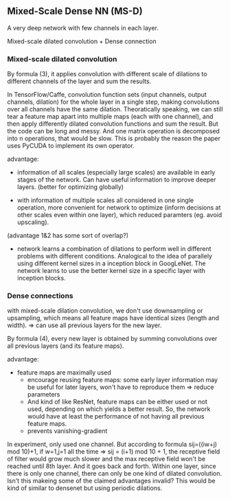 

## Mixed-Scale Dense NN (MS-D)
A very deep network with few channels in each layer. 

Mixed-scale dilated convolution + Dense connection


### Mixed-scale dilated convolution 

By formula (3), it applies convolution with different scale of dilations to different channels of the layer and sum the results.


In TensorFlow/Caffe, convolution function sets (input channels, output channels, dilation) for the whole layer in a single step, making convolutions over all channels have the same dilation. Theoratically speaking, we can still tear a feature map apart into multiple maps (each with one channel), and then apply differently dilated convolution functions and sum the result. But the code can be long and messy. And one matrix operation is decomposed into n operations, that would be slow. This is probably the reason the paper uses PyCUDA to implement its own operator.

advantage: 
- information of all scales (especially large scales) are available in early stages of the network. Can have useful information to improve deeper layers. (better for optimizing globally)

- with information of multiple scales all considered in one single operation, more convenient for network to optimize (inform decisions at other scales even within one layer), which reduced paramters (eg. avoid upscaling).

(advantage 1&2 has some sort of overlap?)

- network learns a combination of dilations to perform well in different problems with different conditions. Analogical to the idea of parallely using different kernel sizes in a inception block in GoogLeNet. The network learns to use the better kernel size in a specific layer with inception blocks.

### Dense connections

with mixed-scale dilation convolution, we don't use downsampling or upsampling, which means all feature maps have identical sizes (length and width). => can use all previous layers for the new layer.

By formula (4), every new layer is obtained by summing convolutions over all previous layers (and its feature maps).

advantage:
- feature maps are maximally used
	- encourage reusing feature maps: some early layer information may be useful for later layers, won't have to reproduce them => reduce parameters
	- And kind of like ResNet, feature maps can be either used or not used, depending on which yields a better result. So, the network would have at least the performance of not having all previous feature maps.
	- prevents vanishing-gradient 

In experiment, only used one channel. But according to formula sij=((iw+j) mod 10)+1, if w=1,j=1 all the time => sij = (i+1) mod 10 + 1, the receptive field of filter would grow much slower and the max receptive field won't be reached until 8th layer. And it goes back and forth. Within one layer, since there is only one channel, there can only be one kind of dilated convolution. Isn't this makeing some of the claimed advantages invalid? This would be kind of similar to densenet but using periodic dilations.
